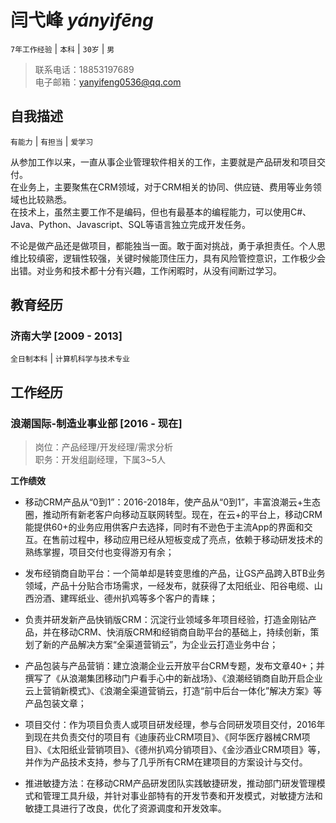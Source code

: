 # 闫弋峰 *yányìfēng*

`7年工作经验` | `本科` | `30岁` | `男`

> 联系电话：18853197689  
> 电子邮箱：yanyifeng0536@qq.com  

## 自我描述
`有能力` | `有担当` | `爱学习`

从参加工作以来，一直从事企业管理软件相关的工作，主要就是产品研发和项目交付。  
在业务上，主要聚焦在CRM领域，对于CRM相关的协同、供应链、费用等业务领域也比较熟悉。  
在技术上，虽然主要工作不是编码，但也有最基本的编程能力，可以使用C#、Java、Python、Javascript、SQL等语言独立完成开发任务。

不论是做产品还是做项目，都能独当一面。敢于面对挑战，勇于承担责任。个人思维比较缜密，逻辑性较强，关键时候能顶住压力，具有风险管控意识，工作极少会出错。对业务和技术都十分有兴趣，工作闲暇时，从没有间断过学习。

## 教育经历
### 济南大学 [2009 - 2013]
`全日制本科` | `计算机科学与技术专业`

## 工作经历
### 浪潮国际-制造业事业部 [2016 - 现在]
> 岗位：产品经理/开发经理/需求分析  
> 职务：开发组副经理，下属3~5人  

**工作绩效**  
* 移动CRM产品从“0到1”：2016-2018年，使产品从“0到1”，丰富浪潮云+生态圈，推动所有新老客户向移动互联网转型。现在，在云+的平台上，移动CRM能提供60+的业务应用供客户去选择，同时有不逊色于主流App的界面和交互。在售前过程中，移动应用已经从短板变成了亮点，依赖于移动研发技术的熟练掌握，项目交付也变得游刃有余；

* 发布经销商自助平台：一个简单却是转变思维的产品，让GS产品跨入BTB业务领域，产品十分贴合市场需求，一经发布，就获得了太阳纸业、阳谷电缆、山西汾酒、建晖纸业、德州扒鸡等多个客户的青睐；

* 负责并研发新产品快销版CRM：沉淀行业领域多年项目经验，打造金刚钻产品，并在移动CRM、快消版CRM和经销商自助平台的基础上，持续创新，策划了新的产品解决方案“全渠道营销云”，为企业云打造业务中台；

* 产品包装与产品营销：建立浪潮企业云开放平台CRM专题，发布文章40+；并撰写了《从浪潮集团移动门户看手心中的新战场》、《浪潮经销商自助开启企业云上营销新模式》、《浪潮全渠道营销云，打造“前中后台一体化”解决方案》等产品包装文章；

* 项目交付：作为项目负责人或项目研发经理，参与合同研发项目交付，2016年到现在共负责交付的项目有《迪康药业CRM项目》、《阿华医疗器械CRM项目》、《太阳纸业营销项目》、《德州扒鸡分销项目》、《金沙酒业CRM项目》等，并作为产品技术支持，参与了几乎所有CRM在建项目的方案设计与交付。

* 推进敏捷方法：在移动CRM产品研发团队实践敏捷研发，推动部门研发管理模式和管理工具升级，并针对事业部特有的开发节奏和开发模式，对敏捷方法和敏捷工具进行了改良，优化了资源调度和开发效率。
